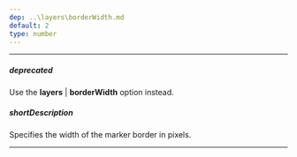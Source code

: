 ```yaml
---
dep: ..\layers\borderWidth.md
default: 2
type: number
---
```

---
##### deprecated
Use the **layers** | **borderWidth** option instead.

##### shortDescription
Specifies the width of the marker border in pixels.

---

